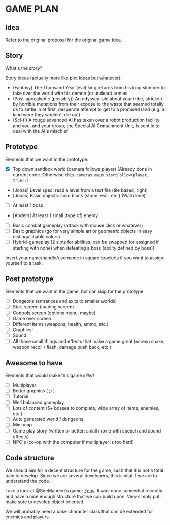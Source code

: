 # GAME PLAN

## Idea

Refer to [the original proposal](/proposals/realmofthemadgod.md) for the
original game idea.

## Story

What's the _story_?

Story ideas (actually more like plot ideas but whatever):

 - (Fantasy) The Thousand Year (evil) king returns from his long slumber to
   take over the world with his demon (or undead) armies
 - (Post-apocalyptic (possibly)) An odyssey tale about your tribe, stricken by
   horrible mutations from their expose to the waste that seemed totally ok to
   settle in at first, desperate attempt to get to a promised land (e.g. a land
   were they wouldn't die out)
 - (Sci-fi) A rouge advanced AI has taken over a robot production facility
   and you, and your group, the Special AI Containment Unit, is sent in to deal
   with the AI's mischief
 

## Prototype
Elements that we want in the prototype:

 - [X] Top down sandbox world (camera follows player) (Already done in
   current code. Otherwise `this.cameras.main.startFollow(player, true);`)
 - [Jonas] Level spec: read a level from a text file (tile based, right)
 - [Jonas] Basic objects: solid block (stone, wall, etc.) (Wall done)
 - [ ] At least 1 boss
 - [Anders] At least 1 small (type of) enemy
 - [ ] Basic combat gameplay (attack with mouse click or whatever)
 - [ ] Basic graphics (go for very simple art or geometric objects in easy
   distinguishable colors)
 - [ ] Hybrid-gameplay (2 slots for abilities, can be swapped (or assigned if
   starting with none) when defeating a boss (ability defined by boss))
 
Insert your name/handle/username in square brackets if you want to assign
yourself to a task.

## Post prototype

Elements that we want in the game, but can skip for the prototype

 - [ ] Dungeons (entrances and exits to smaller worlds)
 - [ ] Start screen (loading screen)
 - [ ] Controls screen (options menu, maybe)
 - [ ] Game over screen
 - [ ] Different items (weapons, health, ammo, etc.)
 - [ ] Graphics!
 - [ ] Sound
 - [ ] All those small things and effects that make a game great (screen 
   shake, weapon recoil / flash, damage push back, etc.)

## Awesome to have

Elements that would make this game _killer_!

 - [ ] Multiplayer
 - [ ] Better graphics ( ;) )
 - [ ] Tutorial
 - [ ] Well balanced gameplay
 - [ ] Lots of content (5+ bosses to complete, wide array of items, enemies, 
   etc.)
 - [ ] Auto generated world / dungeons
 - [ ] Mini map
 - [ ] Game play story (written or better: small movie with speech and sound 
   effects)
 - [ ] NPC's (co-op with the computer if multiplayer is too hard)

## Code structure

We should aim for a decent structure for the game, such that it is not a
total pain to develop. Since we are several developers, this is vital if we
are to understand the code.

Take a look at @SneManden's game: [Zeus](https://github.com/SneManden/zeus).
It was done somewhat recently and have a nice enough structure that we can
build upon. Very simply put: make sure to develop object oriented.

We will probably need a base character class that can be extended for enemies
and players.
